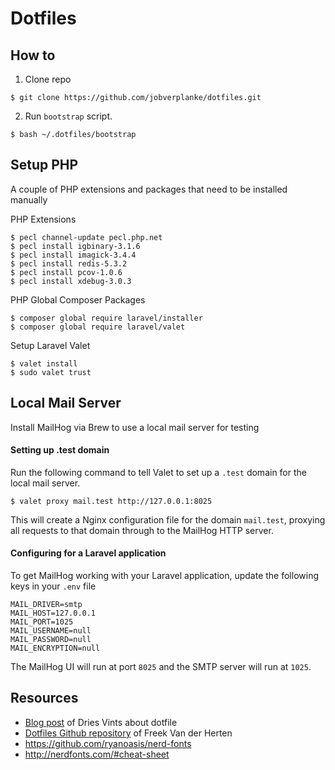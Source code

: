 # Dotfiles

## How to

1. Clone repo
```shell
$ git clone https://github.com/jobverplanke/dotfiles.git
```

2. Run `bootstrap` script.
```shell
$ bash ~/.dotfiles/bootstrap
```

## Setup PHP

A couple of PHP extensions and packages that need to be installed manually

PHP Extensions
```shell
$ pecl channel-update pecl.php.net
$ pecl install igbinary-3.1.6
$ pecl install imagick-3.4.4
$ pecl install redis-5.3.2
$ pecl install pcov-1.0.6
$ pecl install xdebug-3.0.3
```

PHP Global Composer Packages 
```shell
$ composer global require laravel/installer
$ composer global require laravel/valet
```

Setup Laravel Valet
```shell
$ valet install
$ sudo valet trust
```

## Local Mail Server
Install MailHog via Brew to use a local mail server for testing

#### Setting up .test domain
Run the following command to tell Valet to set up a `.test` domain for the local mail server.
```shell
$ valet proxy mail.test http://127.0.0.1:8025
```
This will create a Nginx configuration file for the domain `mail.test`, proxying all requests to that domain through to the MailHog HTTP server.

#### Configuring for a Laravel application
To get MailHog working with your Laravel application, update the following keys in your `.env` file
```dotenv
MAIL_DRIVER=smtp
MAIL_HOST=127.0.0.1
MAIL_PORT=1025
MAIL_USERNAME=null
MAIL_PASSWORD=null
MAIL_ENCRYPTION=null
```
The MailHog UI will run at port `8025` and the SMTP server will run at `1025`.

## Resources
- [Blog post](https://driesvints.com/blog/getting-started-with-dotfiles) of Dries Vints about dotfile
- [Dotfiles Github repository](https://github.com/freekmurze/dotfiles) of Freek Van der Herten
- https://github.com/ryanoasis/nerd-fonts
- http://nerdfonts.com/#cheat-sheet

